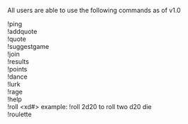 All users are able to use the following commands as of v1.0

!ping  
!addquote <quote>  
!quote  
!suggestgame <game>  
!join  
!results  
!points  
!dance  
!lurk  
!rage  
!help  
!roll <xd#> example: !roll 2d20 to roll two d20 die  
!roulette  

